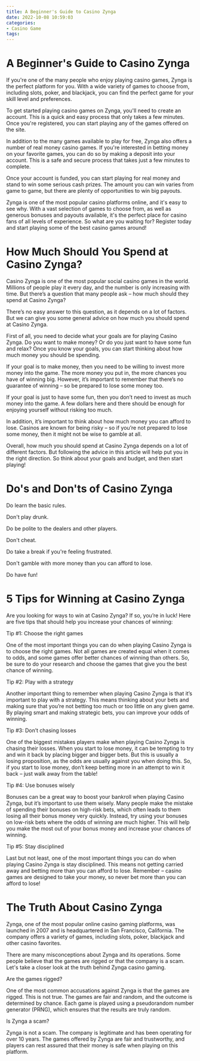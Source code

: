 ```yaml
---
title: A Beginner's Guide to Casino Zynga
date: 2022-10-08 10:59:03
categories:
- Casino Game
tags:
---
```



#  A Beginner's Guide to Casino Zynga

If you're one of the many people who enjoy playing casino games, Zynga is the perfect platform for you. With a wide variety of games to choose from, including slots, poker, and blackjack, you can find the perfect game for your skill level and preferences.

To get started playing casino games on Zynga, you'll need to create an account. This is a quick and easy process that only takes a few minutes. Once you're registered, you can start playing any of the games offered on the site.

In addition to the many games available to play for free, Zynga also offers a number of real money casino games. If you're interested in betting money on your favorite games, you can do so by making a deposit into your account. This is a safe and secure process that takes just a few minutes to complete.

Once your account is funded, you can start playing for real money and stand to win some serious cash prizes. The amount you can win varies from game to game, but there are plenty of opportunities to win big payouts.

Zynga is one of the most popular casino platforms online, and it's easy to see why. With a vast selection of games to choose from, as well as generous bonuses and payouts available, it's the perfect place for casino fans of all levels of experience. So what are you waiting for? Register today and start playing some of the best casino games around!

#  How Much Should You Spend at Casino Zynga?

Casino Zynga is one of the most popular social casino games in the world. Millions of people play it every day, and the number is only increasing with time. But there’s a question that many people ask – how much should they spend at Casino Zynga?

There’s no easy answer to this question, as it depends on a lot of factors. But we can give you some general advice on how much you should spend at Casino Zynga.

First of all, you need to decide what your goals are for playing Casino Zynga. Do you want to make money? Or do you just want to have some fun and relax? Once you know your goals, you can start thinking about how much money you should be spending.

If your goal is to make money, then you need to be willing to invest more money into the game. The more money you put in, the more chances you have of winning big. However, it’s important to remember that there’s no guarantee of winning – so be prepared to lose some money too.

If your goal is just to have some fun, then you don’t need to invest as much money into the game. A few dollars here and there should be enough for enjoying yourself without risking too much.

In addition, it’s important to think about how much money you can afford to lose. Casinos are known for being risky – so if you’re not prepared to lose some money, then it might not be wise to gamble at all.

Overall, how much you should spend at Casino Zynga depends on a lot of different factors. But following the advice in this article will help put you in the right direction. So think about your goals and budget, and then start playing!

#  Do's and Don'ts of Casino Zynga

Do learn the basic rules.

Don't play drunk.

Do be polite to the dealers and other players.

Don't cheat.

Do take a break if you're feeling frustrated.

Don't gamble with more money than you can afford to lose.

Do have fun!

#  5 Tips for Winning at Casino Zynga

Are you looking for ways to win at Casino Zynga? If so, you’re in luck! Here are five tips that should help you increase your chances of winning:

Tip #1: Choose the right games

One of the most important things you can do when playing Casino Zynga is to choose the right games. Not all games are created equal when it comes to odds, and some games offer better chances of winning than others. So, be sure to do your research and choose the games that give you the best chance of winning.

Tip #2: Play with a strategy

Another important thing to remember when playing Casino Zynga is that it’s important to play with a strategy. This means thinking about your bets and making sure that you’re not betting too much or too little on any given game. By playing smart and making strategic bets, you can improve your odds of winning.

Tip #3: Don’t chasing losses

One of the biggest mistakes players make when playing Casino Zynga is chasing their losses. When you start to lose money, it can be tempting to try and win it back by placing bigger and bigger bets. But this is usually a losing proposition, as the odds are usually against you when doing this. So, if you start to lose money, don’t keep betting more in an attempt to win it back – just walk away from the table!

Tip #4: Use bonuses wisely

Bonuses can be a great way to boost your bankroll when playing Casino Zynga, but it’s important to use them wisely. Many people make the mistake of spending their bonuses on high-risk bets, which often leads to them losing all their bonus money very quickly. Instead, try using your bonuses on low-risk bets where the odds of winning are much higher. This will help you make the most out of your bonus money and increase your chances of winning.

Tip #5: Stay disciplined

Last but not least, one of the most important things you can do when playing Casino Zynga is stay disciplined. This means not getting carried away and betting more than you can afford to lose. Remember – casino games are designed to take your money, so never bet more than you can afford to lose!

#  The Truth About Casino Zynga

Zynga, one of the most popular online casino gaming platforms, was launched in 2007 and is headquartered in San Francisco, California. The company offers a variety of games, including slots, poker, blackjack and other casino favorites.

There are many misconceptions about Zynga and its operations. Some people believe that the games are rigged or that the company is a scam. Let's take a closer look at the truth behind Zynga casino gaming.

Are the games rigged?

One of the most common accusations against Zynga is that the games are rigged. This is not true. The games are fair and random, and the outcome is determined by chance. Each game is played using a pseudorandom number generator (PRNG), which ensures that the results are truly random.

Is Zynga a scam?

Zynga is not a scam. The company is legitimate and has been operating for over 10 years. The games offered by Zynga are fair and trustworthy, and players can rest assured that their money is safe when playing on this platform.